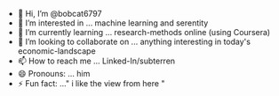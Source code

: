 - 👋 Hi, I’m @bobcat6797
- 👀 I’m interested in ... machine learning and serentity
- 🌱 I’m currently learning ... research-methods online (using Coursera)
- 💞️ I’m looking to collaborate on ... anything interesting in today's economic-landscape
- 📫 How to reach me ... Linked-In/subterren
- 😄 Pronouns: ... him
- ⚡ Fun fact: ..." i like the view from here "

<!---
bobcat6797/bobcat6797 is a ✨ special ✨ repository because its `README.md` (this file) appears on your GitHub profile.
You can click the Preview link to take a look at your changes.
--->
